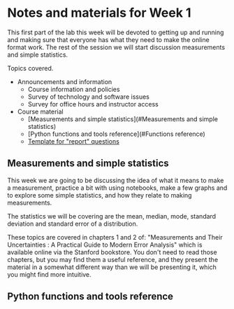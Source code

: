 # Notes and materials for Week 1

This first part of the lab this week will be devoted to getting up and running and making sure that everyone has what they need to make the online format work.
The rest of the session we will start discussion measurements and simple statistics.

Topics covered.

* Announcements and information
  * Course information and policies
  * Survey of technology and software issues
  * Survey for office hours and instructor access
* Course material
  * [Measurements and simple statistics](#Measurements and simple statistics)
  * [Python functions and tools reference](#Functions reference)
  * [Template for "report" questions](https://docs.google.com/document/d/1RTjOCCsLfoN1M18KtLr6DxOT1FBVxqsSlBNswbc9nyE/edit?usp=sharing)


## Measurements and simple statistics

This week we are going to be discussing the idea of what it means to make a measurement, practice a bit with using notebooks, make a few graphs and to explore some simple statistics, and how they relate to making measurements.

The statistics we will be covering are the mean, median, mode, standard deviation and standard error of a distribution.

These topics are covered in chapters 1 and 2 of: "Measurements and Their Uncertainties : A Practical Guide to Modern Error Analysis" which is available online via the Stanford bookstore.  You don't need to read those chapters, but you may find them a useful reference, and they present the material in a somewhat different way than we will be presenting it, which you might find more intuitive.



## Python functions and tools reference



 



